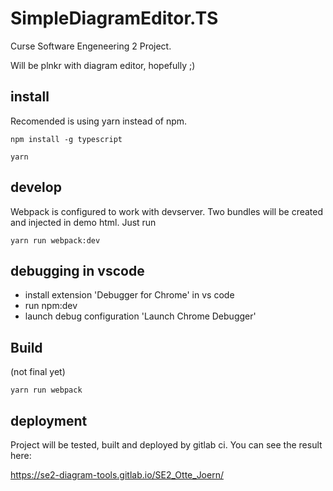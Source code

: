 # SimpleDiagramEditor.TS
Curse Software Engeneering 2 Project.

Will be plnkr with diagram editor, hopefully ;)


## install
Recomended is using yarn instead of npm.

```
npm install -g typescript
```

```
yarn
```

## develop
Webpack is configured to work with devserver.
Two bundles will be created and injected in demo html. Just run 

```
yarn run webpack:dev
```

## debugging in vscode
- install extension 'Debugger for Chrome' in vs code
- run npm:dev
- launch debug configuration 'Launch Chrome Debugger'

## Build
(not final yet)

```
yarn run webpack
```

## deployment
Project will be tested, built and deployed by gitlab ci.
You can see the result here:

https://se2-diagram-tools.gitlab.io/SE2_Otte_Joern/
